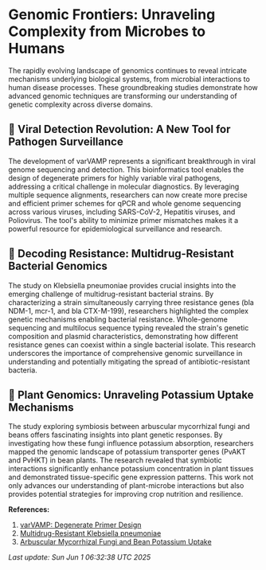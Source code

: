 # Genomic Frontiers: Unraveling Complexity from Microbes to Humans

The rapidly evolving landscape of genomics continues to reveal intricate mechanisms underlying biological systems, from microbial interactions to human disease processes. These groundbreaking studies demonstrate how advanced genomic techniques are transforming our understanding of genetic complexity across diverse domains.

## 🦠 Viral Detection Revolution: A New Tool for Pathogen Surveillance

The development of varVAMP represents a significant breakthrough in viral genome sequencing and detection. This bioinformatics tool enables the design of degenerate primers for highly variable viral pathogens, addressing a critical challenge in molecular diagnostics. By leveraging multiple sequence alignments, researchers can now create more precise and efficient primer schemes for qPCR and whole genome sequencing across various viruses, including SARS-CoV-2, Hepatitis viruses, and Poliovirus. The tool's ability to minimize primer mismatches makes it a powerful resource for epidemiological surveillance and research.

## 🧬 Decoding Resistance: Multidrug-Resistant Bacterial Genomics

The study on Klebsiella pneumoniae provides crucial insights into the emerging challenge of multidrug-resistant bacterial strains. By characterizing a strain simultaneously carrying three resistance genes (bla NDM-1, mcr-1, and bla CTX-M-199), researchers highlighted the complex genetic mechanisms enabling bacterial resistance. Whole-genome sequencing and multilocus sequence typing revealed the strain's genetic composition and plasmid characteristics, demonstrating how different resistance genes can coexist within a single bacterial isolate. This research underscores the importance of comprehensive genomic surveillance in understanding and potentially mitigating the spread of antibiotic-resistant bacteria.

## 🌱 Plant Genomics: Unraveling Potassium Uptake Mechanisms

The study exploring symbiosis between arbuscular mycorrhizal fungi and beans offers fascinating insights into plant genetic responses. By investigating how these fungi influence potassium absorption, researchers mapped the genomic landscape of potassium transporter genes (PvAKT and PvHKT) in bean plants. The research revealed that symbiotic interactions significantly enhance potassium concentration in plant tissues and demonstrated tissue-specific gene expression patterns. This work not only advances our understanding of plant-microbe interactions but also provides potential strategies for improving crop nutrition and resilience.

**References:**

1. [varVAMP: Degenerate Primer Design](https://pubmed.ncbi.nlm.nih.gov/40449995/)
2. [Multidrug-Resistant Klebsiella pneumoniae](https://pubmed.ncbi.nlm.nih.gov/40450139/)
3. [Arbuscular Mycorrhizal Fungi and Bean Potassium Uptake](https://pubmed.ncbi.nlm.nih.gov/40450130/)

*Last update: Sun Jun  1 06:32:38 UTC 2025*

